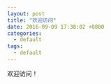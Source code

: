 ```yaml
---
layout: post
title: "欢迎访问"
date: 2016-09-09 17:38:02 +0800
categories:
  - default
tags:
  - default
---
```


欢迎访问！

